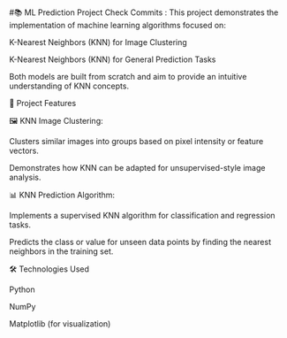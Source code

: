 #📚 ML Prediction Project
Check Commits : 
This project demonstrates the implementation of machine learning algorithms focused on:

K-Nearest Neighbors (KNN) for Image Clustering

K-Nearest Neighbors (KNN) for General Prediction Tasks

Both models are built from scratch and aim to provide an intuitive understanding of KNN concepts.

🚀 Project Features

🖼️ KNN Image Clustering:

Clusters similar images into groups based on pixel intensity or feature vectors.

Demonstrates how KNN can be adapted for unsupervised-style image analysis.

📊 KNN Prediction Algorithm:

Implements a supervised KNN algorithm for classification and regression tasks.

Predicts the class or value for unseen data points by finding the nearest neighbors in the training set.

🛠️ Technologies Used

Python

NumPy

Matplotlib (for visualization)


